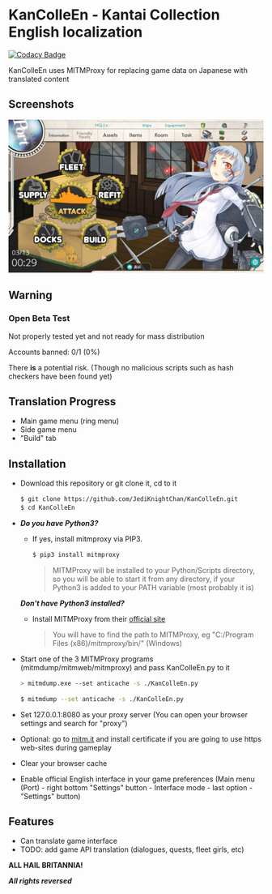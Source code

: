 # KanColleEn - Kantai Collection English localization

[![Codacy Badge](https://api.codacy.com/project/badge/Grade/2efe0aa618504afc8a2943f90d9975e9)](https://app.codacy.com/app/JediKnightChan/KanColleEn?utm_source=github.com&utm_medium=referral&utm_content=JediKnightChan/KanColleEn&utm_campaign=Badge_Grade_Dashboard)

KanColleEn uses MITMProxy for replacing game data on Japanese with translated content

## Screenshots

![Preview 1](./screenshots/1.png)

## Warning

### Open Beta Test

Not properly tested yet and not ready for mass distribution

Accounts banned: 0/1 (0%)

There **is** a potential risk. (Though no malicious
scripts such as hash checkers have been found yet)

## Translation Progress

-   Main game menu (ring menu)
-   Side game menu
-   "Build" tab

## Installation

-   Download this repository or git clone it, cd to it

    ```sh
    $ git clone https://github.com/JediKnightChan/KanColleEn.git
    $ cd KanColleEn
    ```

-   ***Do you have Python3?***

    -   If yes, install mitmproxy via PIP3. 
        ```sh
        $ pip3 install mitmproxy
        ```
        > MITMProxy will be installed to your Python/Scripts directory, so you will be able to start it from any directory,
        > if your Python3 is added to your PATH variable (most probably it is)

    ***Don't have Python3 installed?***

    -   Install MITMProxy from their [official site](https://mitmproxy.org/ "link title")

        > You will have to find the path to MITMProxy, eg "C:/Program Files (x86)/mitmproxy/bin/" (Windows)

-   Start one of the 3 MITMProxy programs (mitmdump/mitmweb/mitmproxy) and pass KanColleEn.py to it
    ```sh
    > mitmdump.exe --set anticache -s ./KanColleEn.py
    ```
    ```sh
    $ mitmdump --set anticache -s ./KanColleEn.py
    ```

-   Set 127.0.0.1:8080 as your proxy server
    (You can open your browser settings and search for "proxy")

-   Optional: go to [mitm.it](http://mitm.it/ "link title") and install certificate
    if you are going to use https web-sites during gameplay

-   Clear your browser cache

-   Enable official English interface in your game preferences
    (Main menu (Port) - right bottom "Settings" button - Interface mode - last option - "Settings" button)

## Features

-   Can translate game interface
-   TODO: add game API translation (dialogues, quests, fleet girls, etc)

**ALL HAIL BRITANNIA!**

***All rights reversed***